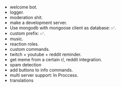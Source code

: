- welcome bot.
- logger.
- moderation shit.
- make a development server.
- Use mongodb with mongoose client as database: ✅.
- custom prefix: ✅.
- music.
- reaction roles.
- custom commands.
- twitch + youtube + reddit reminder.
- get meme from a certain r/, reddit integration.
- spam detection
- add buttons to info commands.
- multi server support: In Proccess.
- translations